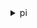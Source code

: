 <details>

<summary>
pi
</summary>

- <details><summary>describe-dimension-keys</summary>

  * --service-type
  * --identifier
  * --start-time
  * --end-time
  * --metric
  * --period-in-seconds
  * --group-by
  * --partition-by
  * --filter
  * --max-results
  * --next-token
  * --cli-input-json
  * --cli-input-yaml
  * --generate-cli-skeleton


- <details><summary>get-dimension-key-details</summary>

  * --service-type
  * --identifier
  * --group
  * --group-identifier
  * --requested-dimensions
  * --cli-input-json
  * --cli-input-yaml
  * --generate-cli-skeleton


- <details><summary>get-resource-metrics</summary>

  * --service-type
  * --identifier
  * --metric-queries
  * --start-time
  * --end-time
  * --period-in-seconds
  * --max-results
  * --next-token
  * --cli-input-json
  * --cli-input-yaml
  * --generate-cli-skeleton


- <details><summary>help</summary>

  * 


</details>

